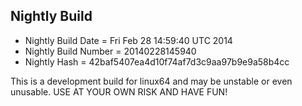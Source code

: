 
Nightly Build
------------------------------

* Nightly Build Date = Fri Feb 28 14:59:40 UTC 2014
* Nightly Build Number = 20140228145940
* Nightly Hash = 42baf5407ea4d10f74af7d3c9aa97b9e9a58b4cc

This is a development build for linux64 and may be unstable or even unusable.
USE AT YOUR OWN RISK AND HAVE FUN!

